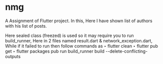 # nmg

A Assignment of Flutter project. In this, Here I have shown list of authors with his list of posts.

Here sealed class (freezed) is used so it may require you to run build_runner, Here in 2 files named result.dart & network_exception.dart, While if it failed to run then follow commands as
  ‣ flutter clean
  ‣ flutter pub get
  ‣ flutter packages pub run build_runner build --delete-conflicting-outputs
